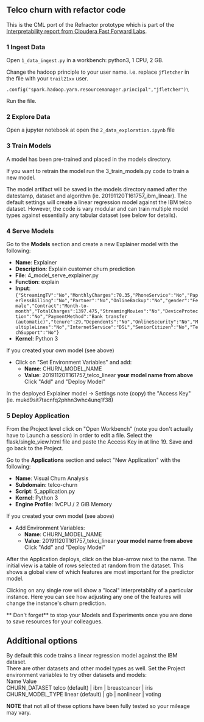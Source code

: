 ## Telco churn with refactor code
This is the CML port of the Refractor prototype which is part of the [Interpretability
report from Cloudera Fast Forward Labs](https://clients.fastforwardlabs.com/ff06/report).



### 1 Ingest Data
Open `1_data_ingest.py` in a workbench: python3, 1 CPU, 2 GB.

Change the hadoop principle to your user name. i.e. replace `jfletcher` in the file with your `trail21xx` user.

`.config("spark.hadoop.yarn.resourcemanager.principal","jfletcher")\`

Run the file. 


### 2 Explore Data
Open a jupyter notebook at open the `2_data_exploration.ipynb` file

### 3 Train Models
A model has been pre-trained and placed in the models directory.  

If you want to retrain the model run the 3_train_models.py code to train a new model.  

The model artifact will be saved in the models directory named after the datestamp, dataset and algorithm (ie. 20191120T161757_ibm_linear). The default settings will create a linear regression model against the IBM telco dataset. However, the code is vary modular and can train multiple model types against essentially any tabular dataset (see below for details).  


### 4 Serve Models
Go to the **Models** section and create a new Explainer model with the following:

* **Name**: Explainer
* **Description**: Explain customer churn prediction
* **File**: 4_model_serve_explainer.py
* **Function**: explain
* **Input**: `{"StreamingTV":"No","MonthlyCharges":70.35,"PhoneService":"No","PaperlessBilling":"No","Partner":"No","OnlineBackup":"No","gender":"Female","Contract":"Month-to-month","TotalCharges":1397.475,"StreamingMovies":"No","DeviceProtection":"No","PaymentMethod":"Bank transfer (automatic)","tenure":29,"Dependents":"No","OnlineSecurity":"No","MultipleLines":"No","InternetService":"DSL","SeniorCitizen":"No","TechSupport":"No"}`
* **Kernel**: Python 3

If you created your own model (see above)
* Click on "Set Environment Variables" and add:
  * **Name**: CHURN_MODEL_NAME
  * **Value**: 20191120T161757_telco_linear  **your model name from above**
  Click "Add" and "Deploy Model"

In the deployed Explainer model -> Settings note (copy) the "Access Key" (ie. mukd9sit7tacnfq2phhn3whc4unq1f38)


### 5 Deploy Application

From the Project level click on "Open Workbench" (note you don't actually have to Launch a session) in order to edit a file.
Select the flask/single_view.html file and paste the Access Key in at line 19. 
Save and go back to the Project.  

Go to the **Applications** section and select "New Application" with the following:
* **Name**: Visual Churn Analysis
* **Subdomain**: telco-churn
* **Script**: 5_application.py
* **Kernel**: Python 3
* **Engine Profile**: 1vCPU / 2 GiB Memory  

If you created your own model (see above)
* Add Environment Variables:  
  * **Name**: CHURN_MODEL_NAME  
  * **Value**: 20191120T161757_tekci_linear  **your model name from above**  
  Click "Add" and "Deploy Model"  

After the Application deploys, click on the blue-arrow next to the name.  The initial view is a table of rows selected at  random from the dataset.  This shows a global view of which features are most important for the predictor model.  

Clicking on any single row will show a "local" interpretabilty of a particular instance.  Here you 
can see how adjusting any one of the features will change the instance's churn prediction.  


** Don't forget** to stop your Models and Experiments once you are done to save resources for your colleagues.  


## Additional options
By default this code trains a linear regression model against the IBM dataset.  
There are other datasets and other model types as well.  Set the Project environment variables to try other datasets and models:  
Name              Value  
CHURN_DATASET     telco (default) | ibm | breastcancer | iris  
CHURN_MODEL_TYPE  linear (default) | gb | nonlinear | voting  


**NOTE** that not all of these options have been fully tested so your mileage may vary.
